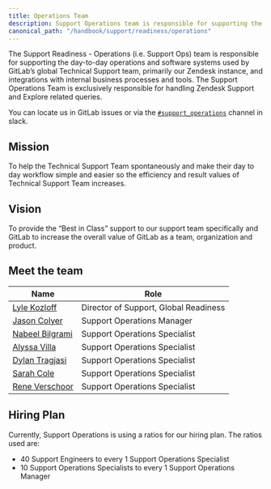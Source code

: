 ```yaml
---
title: Operations Team
description: Support Operations team is responsible for supporting the day-to-day operations and software systems used by GitLab’s global Technical Support team
canonical_path: "/handbook/support/readiness/operations"
---
```


The Support Readiness - Operations (i.e. Support Ops) team is responsible for
supporting the day-to-day operations and software systems used by GitLab’s
global Technical Support team, primarily our Zendesk instance, and integrations
with internal business processes and tools. The Support Operations Team is
exclusively responsible for handling Zendesk Support and Explore related
queries.

You can locate us in GitLab issues or via the
[`#support_operations`](https://gitlab.slack.com/archives/C018ZGZAMPD)
channel in slack.

## Mission

To help the Technical Support Team spontaneously and make their day to day
workflow simple and easier so the efficiency and result values of Technical
Support Team increases.

## Vision

To provide the “Best in Class” support to our support team specifically and
GitLab to increase the overall value of GitLab as a team, organization and
product.

## Meet the team

| Name                                                  | Role                                  |
|-------------------------------------------------------|---------------------------------------|
| [Lyle Kozloff](https://gitlab.com/lyle)               | Director of Support, Global Readiness |
| [Jason Colyer](https://gitlab.com/jcolyer)            | Support Operations Manager            |
| [Nabeel Bilgrami](https://gitlab.com/nabeel.bilgrami) | Support Operations Specialist         |
| [Alyssa Villa](https://gitlab.com/avilla4)            | Support Operations Specialist         |
| [Dylan Tragjasi](https://gitlab.com/dtragjasi)        | Support Operations Specialist         |
| [Sarah Cole](https://gitlab.com/Secole)               | Support Operations Specialist         |
| [Rene Verschoor](https://gitlab.com/rverschoor)       | Support Operations Specialist         |

## Hiring Plan

Currently, Support Operations is using a ratios for our hiring plan. The ratios
used are:

- 40 Support Engineers to every 1 Support Operations Specialist
- 10 Support Operations Specialists to every 1 Support Operations Manager
